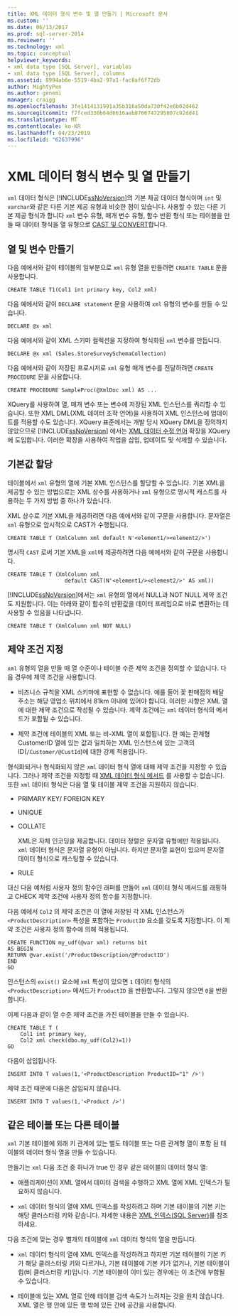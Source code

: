```yaml
---
title: XML 데이터 형식 변수 및 열 만들기 | Microsoft 문서
ms.custom: ''
ms.date: 06/13/2017
ms.prod: sql-server-2014
ms.reviewer: ''
ms.technology: xml
ms.topic: conceptual
helpviewer_keywords:
- xml data type [SQL Server], variables
- xml data type [SQL Server], columns
ms.assetid: 8994ab6e-5519-4ba2-97a1-fac8af6f72db
author: MightyPen
ms.author: genemi
manager: craigg
ms.openlocfilehash: 3fe1414131991a35b316a50da730f42e8b02d462
ms.sourcegitcommit: f7fced330b64d6616aeb8766747295807c92dd41
ms.translationtype: MT
ms.contentlocale: ko-KR
ms.lasthandoff: 04/23/2019
ms.locfileid: "62637996"
---
```

# <a name="create-xml-data-type-variables-and-columns"></a>XML 데이터 형식 변수 및 열 만들기
  `xml` 데이터 형식은 [!INCLUDE[ssNoVersion](../../includes/ssnoversion-md.md)]의 기본 제공 데이터 형식이며 `int` 및 `varchar`와 같은 다른 기본 제공 유형과 비슷한 점이 있습니다. 사용할 수 있는 다른 기본 제공 형식과 합니다 `xml` 변수 유형, 매개 변수 유형, 함수 반환 형식 또는 테이블을 만들 때 데이터 형식을 열 유형으로 [CAST 및 CONVERT](/sql/t-sql/functions/cast-and-convert-transact-sql)합니다.  
  
## <a name="creating-columns-and-variables"></a>열 및 변수 만들기  
 다음 예에서와 같이 테이블의 일부분으로 `xml` 유형 열을 만들려면 `CREATE TABLE` 문을 사용합니다.  
  
```  
CREATE TABLE T1(Col1 int primary key, Col2 xml)   
```  
  
 다음 예에서와 같이 `DECLARE statement` 문을 사용하여 `xml` 유형의 변수를 만들 수 있습니다.  
  
```  
DECLARE @x xml   
```  
  
 다음 예에서와 같이 XML 스키마 컬렉션을 지정하여 형식화된 `xml` 변수를 만듭니다.  
  
```  
DECLARE @x xml (Sales.StoreSurveySchemaCollection)  
```  
  
 다음 예에서와 같이 저장된 프로시저로 `xml` 유형 매개 변수를 전달하려면 `CREATE PROCEDURE` 문을 사용합니다.  
  
```  
CREATE PROCEDURE SampleProc(@XmlDoc xml) AS ...   
```  
  
 XQuery를 사용하여 열, 매개 변수 또는 변수에 저장된 XML 인스턴스를 쿼리할 수 있습니다. 또한 XML DML(XML 데이터 조작 언어)을 사용하여 XML 인스턴스에 업데이트를 적용할 수도 있습니다. XQuery 표준에서는 개발 당시 XQuery DML을 정의하지 않았으므로 [!INCLUDE[ssNoVersion](../../includes/ssnoversion-md.md)] 에서는 [XML 데이터 수정 언어](/sql/t-sql/xml/xml-data-modification-language-xml-dml) 확장을 XQuery에 도입합니다. 이러한 확장을 사용하여 작업을 삽입, 업데이트 및 삭제할 수 있습니다.  
  
## <a name="assigning-defaults"></a>기본값 할당  
 테이블에서 `xml` 유형의 열에 기본 XML 인스턴스를 할당할 수 있습니다. 기본 XML을 제공할 수 있는 방법으로는 XML 상수를 사용하거나 `xml` 유형으로 명시적 캐스트를 사용하는 두 가지 방법 중 하나가 있습니다.  
  
 XML 상수로 기본 XML을 제공하려면 다음 예에서와 같이 구문을 사용합니다. 문자열은 `xml` 유형으로 암시적으로 CAST가 수행됩니다.  
  
```  
CREATE TABLE T (XmlColumn xml default N'<element1/><element2/>')  
```  
  
 명시적 `CAST` 로써 기본 XML을 `xml`에 제공하려면 다음 예에서와 같이 구문을 사용합니다.  
  
```  
CREATE TABLE T (XmlColumn xml   
                  default CAST(N'<element1/><element2/>' AS xml))  
```  
  
 [!INCLUDE[ssNoVersion](../../includes/ssnoversion-md.md)]에서는 `xml` 유형의 열에서 NULL과 NOT NULL 제약 조건도 지원합니다. 이는 아래와 같이 함수의 반환값을 데이터 프레임으로 바로 변환하는 데 사용할 수 있음을 나타냅니다.  
  
```  
CREATE TABLE T (XmlColumn xml NOT NULL)  
```  
  
## <a name="specifying-constraints"></a>제약 조건 지정  
 `xml` 유형의 열을 만들 때 열 수준이나 테이블 수준 제약 조건을 정의할 수 있습니다. 다음 경우에 제약 조건을 사용합니다.  
  
-   비즈니스 규칙을 XML 스키마에 표현할 수 없습니다. 예를 들어 꽃 판매점의 배달 주소는 해당 영업소 위치에서 81km 이내에 있어야 합니다. 이러한 사항은 XML 열에 대한 제약 조건으로 작성될 수 있습니다. 제약 조건에는 `xml` 데이터 형식의 메서드가 포함될 수 있습니다.  
  
-   제약 조건에 테이블의 XML 또는 비-XML 열이 포함됩니다. 한 예는 관계형 CustomerID 열에 있는 값과 일치하는 XML 인스턴스에 있는 고객의 ID(`/Customer/@CustId`)에 대한 강제 적용입니다.  
  
 형식화되거나 형식화되지 않은 `xml` 데이터 형식 열에 대해 제약 조건을 지정할 수 있습니다. 그러나 제약 조건을 지정할 때 [XML 데이터 형식 메서드](/sql/t-sql/xml/xml-data-type-methods) 를 사용할 수 없습니다. 또한 `xml` 데이터 형식은 다음 열 및 테이블 제약 조건을 지원하지 않습니다.  
  
-   PRIMARY KEY/ FOREIGN KEY  
  
-   UNIQUE  
  
-   COLLATE  
  
     XML은 자체 인코딩을 제공합니다. 데이터 정렬은 문자열 유형에만 적용됩니다. `xml` 데이터 형식은 문자열 유형이 아닙니다. 하지만 문자열 표현이 있으며 문자열 데이터 형식으로 캐스팅할 수 있습니다.  
  
-   RULE  
  
 대신 다음 예처럼 사용자 정의 함수인 래퍼를 만들어 `xml` 데이터 형식 메서드를 래핑하고 CHECK 제약 조건에 사용자 정의 함수를 지정합니다.  
  
 다음 예에서 `Col2` 의 제약 조건은 이 열에 저장된 각 XML 인스턴스가 `<ProductDescription>` 특성을 포함하는 `ProductID` 요소를 갖도록 지정합니다. 이 제약 조건은 사용자 정의 함수에 의해 적용됩니다.  
  
```  
CREATE FUNCTION my_udf(@var xml) returns bit  
AS BEGIN   
RETURN @var.exist('/ProductDescription/@ProductID')  
END  
GO  
```  
  
 인스턴스의 `exist()` 요소에 `xml` 특성이 있으면 `1` 데이터 형식의 `<ProductDescription>` 메서드가 `ProductID` 을 반환합니다. 그렇지 않으면 `0`을 반환합니다.  
  
 이제 다음과 같이 열 수준 제약 조건을 가진 테이블을 만들 수 있습니다.  
  
```  
CREATE TABLE T (  
    Col1 int primary key,   
    Col2 xml check(dbo.my_udf(Col2)=1))  
GO  
```  
  
 다음이 삽입됩니다.  
  
```  
INSERT INTO T values(1,'<ProductDescription ProductID="1" />')  
```  
  
 제약 조건 때문에 다음은 삽입되지 않습니다.  
  
```  
INSERT INTO T values(1,'<Product />')  
```  
  
## <a name="same-or-different-table"></a>같은 테이블 또는 다른 테이블  
 `xml` 기본 테이블에 외래 키 관계에 있는 별도 테이블 또는 다른 관계형 열이 포함 된 테이블의 데이터 형식 열을 만들 수 있습니다.  
  
 만들기는 `xml` 다음 조건 중 하나가 true 인 경우 같은 테이블의 데이터 형식 열:  
  
-   애플리케이션이 XML 열에서 데이터 검색을 수행하고 XML 열에 XML 인덱스가 필요하지 않습니다.  
  
-   `xml` 데이터 형식의 열에 XML 인덱스를 작성하려고 하며 기본 테이블의 기본 키는 해당 클러스터링 키와 같습니다. 자세한 내용은 [XML 인덱스&#40;SQL Server&#41;](xml-indexes-sql-server.md)를 참조하세요.  
  
 다음 조건에 맞는 경우 별개의 테이블에 `xml` 데이터 형식의 열을 만듭니다.  
  
-   `xml` 데이터 형식의 열에 XML 인덱스를 작성하려고 하지만 기본 테이블의 기본 키가 해당 클러스터링 키와 다르거나, 기본 테이블에 기본 키가 없거나, 기본 테이블이 힙(비 클러스터링 키)입니다. 기본 테이블이 이미 있는 경우에는 이 조건에 부합될 수 있습니다.  
  
-   테이블에 있는 XML 열로 인해 테이블 검색 속도가 느려지는 것을 원치 않습니다. XML 열은 행 안에 있든 행 밖에 있든 간에 공간을 사용합니다.  
  
  
